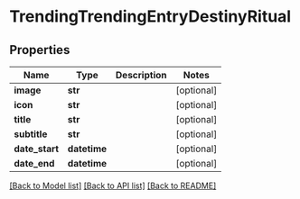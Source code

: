 # TrendingTrendingEntryDestinyRitual

## Properties
Name | Type | Description | Notes
------------ | ------------- | ------------- | -------------
**image** | **str** |  | [optional] 
**icon** | **str** |  | [optional] 
**title** | **str** |  | [optional] 
**subtitle** | **str** |  | [optional] 
**date_start** | **datetime** |  | [optional] 
**date_end** | **datetime** |  | [optional] 

[[Back to Model list]](../README.md#documentation-for-models) [[Back to API list]](../README.md#documentation-for-api-endpoints) [[Back to README]](../README.md)


